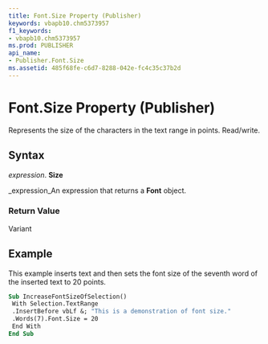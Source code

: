 ```yaml
---
title: Font.Size Property (Publisher)
keywords: vbapb10.chm5373957
f1_keywords:
- vbapb10.chm5373957
ms.prod: PUBLISHER
api_name:
- Publisher.Font.Size
ms.assetid: 485f68fe-c6d7-8288-042e-fc4c35c37b2d
---
```



# Font.Size Property (Publisher)

Represents the size of the characters in the text range in points. Read/write.


## Syntax

 _expression_. **Size**

 _expression_An expression that returns a  **Font** object.


### Return Value

Variant


## Example

This example inserts text and then sets the font size of the seventh word of the inserted text to 20 points.


```vb
Sub IncreaseFontSizeOfSelection() 
 With Selection.TextRange 
 .InsertBefore vbLf &; "This is a demonstration of font size." 
 .Words(7).Font.Size = 20 
 End With 
End Sub
```


